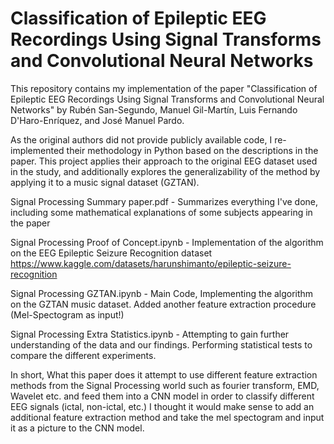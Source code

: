 # Classification of Epileptic EEG Recordings Using Signal Transforms and Convolutional Neural Networks

This repository contains my implementation of the paper "Classification of Epileptic EEG Recordings Using Signal Transforms and Convolutional Neural Networks" by Rubén San-Segundo, Manuel Gil-Martín, Luis Fernando D'Haro-Enríquez, and José Manuel Pardo.

As the original authors did not provide publicly available code, I re-implemented their methodology in Python based on the descriptions in the paper. This project applies their approach to the original EEG dataset used in the study, and additionally explores the generalizability of the method by applying it to a music signal dataset (GZTAN).

Signal Processing Summary paper.pdf - Summarizes everything I've done, including some mathematical explanations of some subjects appearing in the paper

Signal Processing Proof of Concept.ipynb - Implementation of the algorithm on the EEG Epileptic Seizure Recognition dataset https://www.kaggle.com/datasets/harunshimanto/epileptic-seizure-recognition


Signal Processing GZTAN.ipynb - Main Code, Implementing the algorithm on the GZTAN music dataset. Added another feature extraction procedure (Mel-Spectogram as input!)

Signal Processing Extra Statistics.ipynb - Attempting to gain further understanding of the data and our findings. Performing statistical tests to compare the different experiments.


In short, What this paper does it attempt to use different feature extraction methods from the Signal Processing world such as fourier transform, EMD, Wavelet etc. and feed them into a CNN model in order to classify different EEG signals (ictal, non-ictal, etc.) I thought it would make sense to add an additional feature extraction method and take the mel spectogram and input it as a picture to the CNN model.
